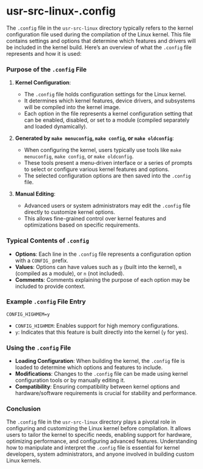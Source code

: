 # usr-src-linux-.config
The `.config` file in the `usr-src-linux` directory typically refers to the kernel configuration file used during the compilation of the Linux kernel. This file contains settings and options that determine which features and drivers will be included in the kernel build. Here’s an overview of what the `.config` file represents and how it is used:

### Purpose of the `.config` File

1. **Kernel Configuration**:
   - The `.config` file holds configuration settings for the Linux kernel.
   - It determines which kernel features, device drivers, and subsystems will be compiled into the kernel image.
   - Each option in the file represents a kernel configuration setting that can be enabled, disabled, or set to a module (compiled separately and loaded dynamically).

2. **Generated by `make menuconfig`, `make config`, or `make oldconfig`**:
   - When configuring the kernel, users typically use tools like `make menuconfig`, `make config`, or `make oldconfig`.
   - These tools present a menu-driven interface or a series of prompts to select or configure various kernel features and options.
   - The selected configuration options are then saved into the `.config` file.

3. **Manual Editing**:
   - Advanced users or system administrators may edit the `.config` file directly to customize kernel options.
   - This allows fine-grained control over kernel features and optimizations based on specific requirements.

### Typical Contents of `.config`

- **Options**: Each line in the `.config` file represents a configuration option with a `CONFIG_` prefix.
- **Values**: Options can have values such as `y` (built into the kernel), `m` (compiled as a module), or `n` (not included).
- **Comments**: Comments explaining the purpose of each option may be included to provide context.

### Example `.config` File Entry

```plaintext
CONFIG_HIGHMEM=y
```

- `CONFIG_HIGHMEM`: Enables support for high memory configurations.
- `y`: Indicates that this feature is built directly into the kernel (`y` for yes).

### Using the `.config` File

- **Loading Configuration**: When building the kernel, the `.config` file is loaded to determine which options and features to include.
- **Modifications**: Changes to the `.config` file can be made using kernel configuration tools or by manually editing it.
- **Compatibility**: Ensuring compatibility between kernel options and hardware/software requirements is crucial for stability and performance.

### Conclusion

The `.config` file in the `usr-src-linux` directory plays a pivotal role in configuring and customizing the Linux kernel before compilation. It allows users to tailor the kernel to specific needs, enabling support for hardware, optimizing performance, and configuring advanced features. Understanding how to manipulate and interpret the `.config` file is essential for kernel developers, system administrators, and anyone involved in building custom Linux kernels.
